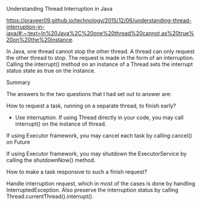 
Understanding Thread Interruption in Java

https://praveer09.github.io/technology/2015/12/06/understanding-thread-interruption-in-java/#:~:text=In%20Java%2C%20one%20thread%20cannot,as%20true%20on%20the%20instance.


In Java, one thread cannot stop the other thread. A thread can only request the other thread to stop. The request is made in the form of an interruption. Calling the interrupt() method on an instance of a Thread sets the interrupt status state as true on the instance.


Summary

The answers to the two questions that I had set out to answer are:

How to request a task, running on a separate thread, to finish early? 
- Use interruption.
If using Thread directly in your code, you may call interrupt() on the instance of thread.

If using Executor framework, you may cancel each task by calling cancel() on Future

If using Executor framework, you may shutdown the ExecutorService by calling the shutdownNow() method.

How to make a task responsive to such a finish request? 

Handle interruption request, which in most of the cases is done by handling InterruptedException. Also preserve the interruption status by calling Thread.currentThread().interrupt().
